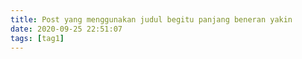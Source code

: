```yaml
---
title: Post yang menggunakan judul begitu panjang beneran yakin
date: 2020-09-25 22:51:07
tags: [tag1]
---
```

